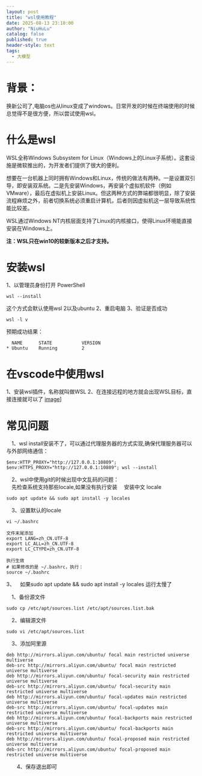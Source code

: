 ```yaml
---
layout: post
title: "wsl使用教程"
date: 2025-08-13 23:10:00
author: "NiuHuLu"
catalog: false
published: true
header-style: text
tags:
  - 大模型
---
```


# 背景：
换新公司了,电脑os也从linux变成了windows。日常开发的时候在终端使用的时候总觉得不是很方便，所以尝试使用wsl。

# 什么是wsl
WSL全称Windows Subsystem for Linux（Windows上的Linux子系统）。这套设施是微软推出的，为开发者们提供了很大的便利。

想要在一台机器上同时拥有Windows和Linux，传统的做法有两种。一是设置双引导，即安装双系统。二是先安装Windows，再安装个虚拟机软件（例如VMware），最后在虚拟机上安装Linux。但这两种方式的弊端都很明显，除了安装流程麻烦之外，前者切换系统必须重启计算机，后者则因虚拟机这一层导致系统性能比较差。

WSL通过Windows NT内核层面支持了Linux的内核接口，使得Linux环境能直接安装在Windows上。

**注：WSL只在win10的较新版本之后才支持。**

# 安装wsl
1、以管理员身份打开 PowerShell
```
wsl --install
```
这个方式会默认使用wsl 2以及ubuntu
2、重启电脑
3、验证是否成功
```
wsl -l v
```
预期成功结果：
```
  NAME      STATE           VERSION
* Ubuntu    Running         2
```


# 在vscode中使用wsl
1、安装wsl插件，名称就叫做WSL
2、在连接远程的地方就会出现WSL目标，直接连接就可以了
[image](../pict/wsl.png)]




# 常见问题
&emsp;1、wsl install安装不了，可以通过代理服务器的方式实现,确保代理服务器可以与外部网络通信：  
```
$env:HTTP_PROXY="http://127.0.0.1:10809"; $env:HTTPS_PROXY="http://127.0.0.1:10809"; wsl --install
```
&emsp;2、wsl中使用git的时候出现中文乱码的问题：  
&emsp;先检查系统支持那些locale,如果没有执行安装
&emsp;安装中文 locale
```
sudo apt update && sudo apt install -y locales
```
&emsp;3、设置默认的locale
```
vi ~/.bashrc 

文件末尾添加
export LANG=zh_CN.UTF-8
export LC_ALL=zh_CN.UTF-8
export LC_CTYPE=zh_CN.UTF-8

执行生效
# 如果修改的是 ~/.bashrc，执行：
source ~/.bashrc

```

3、&emsp;如果sudo apt update && sudo apt install -y locales  运行太慢了

&emsp;1、备份源文件
```
sudo cp /etc/apt/sources.list /etc/apt/sources.list.bak
```
&emsp;2、编辑源文件
```
sudo vi /etc/apt/sources.list
```
&emsp;3、添加阿里源
```
deb http://mirrors.aliyun.com/ubuntu/ focal main restricted universe multiverse
deb-src http://mirrors.aliyun.com/ubuntu/ focal main restricted universe multiverse
deb http://mirrors.aliyun.com/ubuntu/ focal-security main restricted universe multiverse
deb-src http://mirrors.aliyun.com/ubuntu/ focal-security main restricted universe multiverse
deb http://mirrors.aliyun.com/ubuntu/ focal-updates main restricted universe multiverse
deb-src http://mirrors.aliyun.com/ubuntu/ focal-updates main restricted universe multiverse
deb http://mirrors.aliyun.com/ubuntu/ focal-backports main restricted universe multiverse
deb-src http://mirrors.aliyun.com/ubuntu/ focal-backports main restricted universe multiverse
deb http://mirrors.aliyun.com/ubuntu/ focal-proposed main restricted universe multiverse
deb-src http://mirrors.aliyun.com/ubuntu/ focal-proposed main restricted universe multiverse
```
&emsp;&emsp;4、保存退出即可